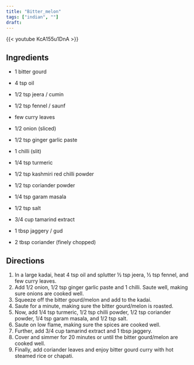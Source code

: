 ```yaml
---
title: "Bitter_melon"
tags: ["indian", ""]
draft:
---
```


{{< youtube KcA155u1DnA  >}}

## Ingredients

-   1 bitter gourd

-   4 tsp oil

-   1/2 tsp jeera / cumin

-   1/2 tsp fennel / saunf

-   few curry leaves

-   1/2 onion (sliced)

-   1/2 tsp ginger garlic paste

-   1 chilli (slit)

-   1/4 tsp turmeric

-   1/2 tsp kashmiri red chilli powder

-   1/2 tsp coriander powder

-   1/4 tsp garam masala

-   1/2 tsp salt

-   3/4 cup tamarind extract

-   1 tbsp jaggery / gud

-   2 tbsp coriander (finely chopped)

## Directions

1. In a large kadai, heat 4 tsp oil and splutter ½ tsp jeera, ½ tsp fennel, and few curry leaves.
2. Add 1/2 onion, 1/2 tsp ginger garlic paste and 1 chilli. Saute well, making sure onions are cooked well.
3. Squeeze off the bitter gourd/melon and add to the kadai.
4. Saute for a minute, making sure the bitter gourd/melon is roasted.
5. Now, add 1/4 tsp turmeric, 1/2 tsp chilli powder, 1/2 tsp coriander powder, 1/4 tsp garam masala, and 1/2 tsp salt.
6. Saute on low flame, making sure the spices are cooked well.
7. Further, add 3/4 cup tamarind extract and 1 tbsp jaggery.
8. Cover and simmer for 20 minutes or until the bitter gourd/melon are cooked well.
9. Finally, add coriander leaves and enjoy bitter gourd curry with hot steamed rice or chapati.